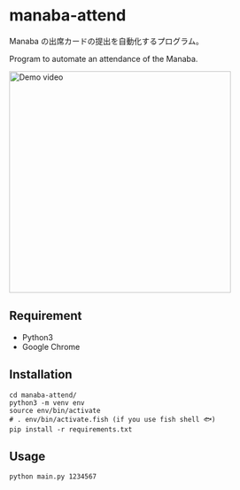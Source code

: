 # manaba-attend

Manaba の出席カードの提出を自動化するプログラム。

Program to automate an attendance of the Manaba.

<img alt="Demo video" width="400" src="https://j.gifs.com/Xo5Y38.gif">

## Requirement

- Python3
- Google Chrome

## Installation

```shell
cd manaba-attend/
python3 -m venv env
source env/bin/activate
# . env/bin/activate.fish (if you use fish shell 🐟)
pip install -r requirements.txt
```

## Usage

```shell
python main.py 1234567
```
